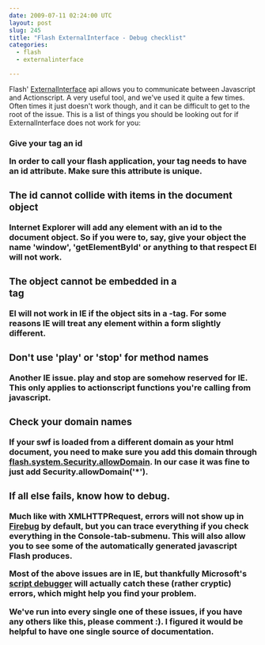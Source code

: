 ```yaml
---
date: 2009-07-11 02:24:00 UTC
layout: post
slug: 245
title: "Flash ExternalInterface - Debug checklist"
categories:
  - flash
  - externalinterface

---
```

<p>Flash' <a href="http://livedocs.adobe.com/flash/9.0/ActionScriptLangRefV3/flash/external/ExternalInterface.html">ExternalInterface</a> api allows you to communicate between Javascript and Actionscript. A very useful tool, and we've used it quite a few times. Often times it just doesn't work though, and it can be difficult to get to the root of the issue. This is a list of things you should be looking out for if ExternalInterface does not work for you:</p>

<h3>Give your <object> tag an id</h3>

<p>In order to call your flash application, your <object> tag needs to have an id attribute. Make sure this attribute is unique.</p>

<h3>The id cannot collide with items in the document object</h3>

<p>Internet Explorer will add any element with an id to the document object. So if you were to, say, give your object the name 'window', 'getElementById' or anything to that respect EI will not work.</p>

<h3>The object cannot be embedded in a <form> tag</h3>

<p>EI will not work in IE if the object sits in a <form>-tag. For some reasons IE will treat any element within a form slightly different.</p>

<h3>Don't use 'play' or 'stop' for method names</h3>

<p>Another IE issue. play and stop are somehow reserved for IE. This only applies to actionscript functions you're calling from javascript.</p>

<h3>Check your domain names</h3>

<p>If your swf is loaded from a different domain as your html document, you need to make sure you add this domain through <a href="http://livedocs.adobe.com/flash/9.0/ActionScriptLangRefV3/flash/system/Security.html#allowDomain%28%29">flash.system.Security.allowDomain</a>. In our case it was fine to just add Security.allowDomain('*').</p>

<h3>If all else fails, know how to debug.</h3>

<p>Much like with XMLHTTPRequest, errors will not show up in <a href="http://getfirebug.com/">Firebug</a> by default, but you can trace everything if you check everything in the Console-tab-submenu. This will also allow you to see some of the automatically generated javascript Flash produces.</p>

<p>Most of the above issues are in IE, but thankfully Microsoft's <a href="http://www.microsoft.com/downloads/details.aspx?familyid=2f465be0-94fd-4569-b3c4-dffdf19ccd99&displaylang=en">script debugger</a> will actually catch these (rather cryptic) errors, which might help you find your problem.</p>

<p>We've run into every single one of these issues, if you have any others like this, please comment :). I figured it would be helpful to have one single source of documentation.</p>